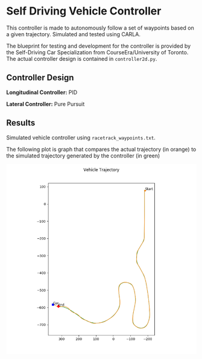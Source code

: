 # Self Driving Vehicle Controller
This controller is made to autonomously follow a set of waypoints based on a given trajectory. Simulated and tested using CARLA. 

The blueprint for testing and development for the controller is provided by the Self-Driving Car Specialization from CourseEra/University of Toronto. The actual controller design is contained in `controller2d.py`.

## Controller Design
**Longitudinal Controller:** PID

**Lateral Controller:** Pure Pursuit

## Results
Simulated vehicle controller using `racetrack_waypoints.txt`. 

The following plot is graph that compares the actual trajectory (in orange) to the simulated trajectory generated by the controller (in green)

![Simulated Trajectory vs. Actual Trajectory](controller_output/trajectory.png)

